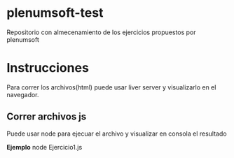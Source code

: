 # plenumsoft-test
Repositorio con almecenamiento de los ejercicios propuestos por plenumsoft

# Instrucciones
Para correr los archivos(html) puede usar liver server y visualizarlo en el navegador.

## Correr archivos js
Puede usar node para ejecuar el archivo y visualizar en consola el resultado

**Ejemplo** node Ejercicio1.js


